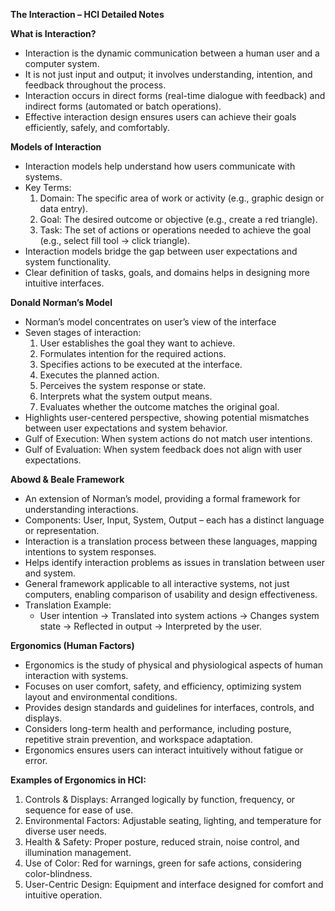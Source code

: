 **The Interaction – HCI Detailed Notes**

**What is Interaction?**
- Interaction is the dynamic communication between a human user and a computer system.
- It is not just input and output; it involves understanding, intention, and feedback throughout the process.
- Interaction occurs in direct forms (real-time dialogue with feedback) and indirect forms (automated or batch operations).
- Effective interaction design ensures users can achieve their goals efficiently, safely, and comfortably.

**Models of Interaction**
- Interaction models help understand how users communicate with systems.
- Key Terms:
  1. Domain: The specific area of work or activity (e.g., graphic design or data entry).
  2. Goal: The desired outcome or objective (e.g., create a red triangle).
  3. Task: The set of actions or operations needed to achieve the goal (e.g., select fill tool → click triangle).
- Interaction models bridge the gap between user expectations and system functionality.
- Clear definition of tasks, goals, and domains helps in designing more intuitive interfaces.

**Donald Norman’s Model**
- Norman’s model concentrates on user’s view of the interface
- Seven stages of interaction:
  1. User establishes the goal they want to achieve.
  2. Formulates intention for the required actions.
  3. Specifies actions to be executed at the interface.
  4. Executes the planned action.
  5. Perceives the system response or state.
  6. Interprets what the system output means.
  7. Evaluates whether the outcome matches the original goal.
- Highlights user-centered perspective, showing potential mismatches between user expectations and system behavior.
- Gulf of Execution: When system actions do not match user intentions.
- Gulf of Evaluation: When system feedback does not align with user expectations.

**Abowd & Beale Framework**
- An extension of Norman’s model, providing a formal framework for understanding interactions.
- Components: User, Input, System, Output – each has a distinct language or representation.
- Interaction is a translation process between these languages, mapping intentions to system responses.
- Helps identify interaction problems as issues in translation between user and system.
- General framework applicable to all interactive systems, not just computers, enabling comparison of usability and design effectiveness.
- Translation Example:
  - User intention → Translated into system actions → Changes system state → Reflected in output → Interpreted by the user.

**Ergonomics (Human Factors)**
- Ergonomics is the study of physical and physiological aspects of human interaction with systems.
- Focuses on user comfort, safety, and efficiency, optimizing system layout and environmental conditions.
- Provides design standards and guidelines for interfaces, controls, and displays.
- Considers long-term health and performance, including posture, repetitive strain prevention, and workspace adaptation.
- Ergonomics ensures users can interact intuitively without fatigue or error.

**Examples of Ergonomics in HCI:**
1. Controls & Displays: Arranged logically by function, frequency, or sequence for ease of use.
2. Environmental Factors: Adjustable seating, lighting, and temperature for diverse user needs.
3. Health & Safety: Proper posture, reduced strain, noise control, and illumination management.
4. Use of Color: Red for warnings, green for safe actions, considering color-blindness.
5. User-Centric Design: Equipment and interface designed for comfort and intuitive operation.

